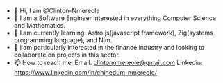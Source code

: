 - 👋 Hi, I am @Clinton-Nmereole
- 👀 I am a Software Engineer interested in everything Computer Science and Mathematics.
- 🌱 I am currently learning: Astro.js(javascript framework), Zig(systems programming language), and Nim.
- 💞️ I am particularly interested in the finance industry and looking to collaborate on projects in this sector.
- 📫 How to reach me:
   Email: clintonnmereole@gmail.com
   Linkedin: https://www.linkedin.com/in/chinedum-nmereole/

<!---
Clinton-Nmereole/Clinton-Nmereole is a ✨ special ✨ repository because its `README.md` (this file) appears on your GitHub profile.
You can click the Preview link to take a look at your changes.
--->
